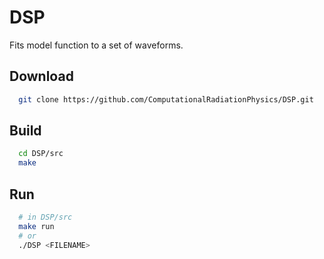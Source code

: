 DSP
===

Fits model function to a set of waveforms.

## Download

```bash
  git clone https://github.com/ComputationalRadiationPhysics/DSP.git
```

## Build

```bash
  cd DSP/src
  make
```

## Run

```bash
  # in DSP/src
  make run
  # or
  ./DSP <FILENAME>
```
